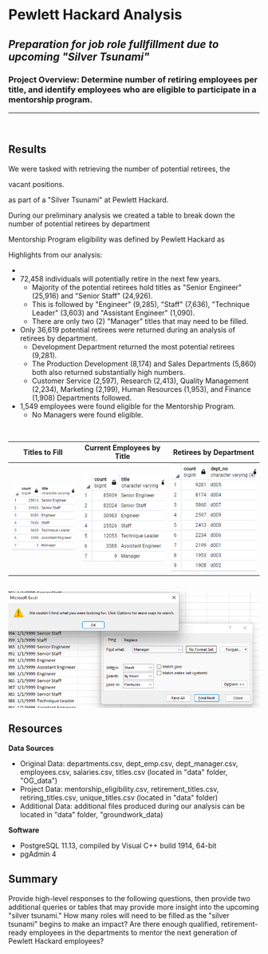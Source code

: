 
# Pewlett Hackard Analysis

## *Preparation for job role fullfillment due to upcoming "Silver Tsunami"*

### Project Overview: Determine number of retiring employees per title, and identify employees who are eligible to participate in a mentorship program.
---
</br>

## Results
We were tasked with retrieving the number of potential retirees, the 

vacant positions.

as part of a "Silver Tsunami" at Pewlett Hackard.

During our preliminary analysis we created a table to break down the number of potential retirees by department

Mentorship Program eligibility was defined by Pewlett Hackard as 

Highlights from our analysis:

- 
- 72,458 individuals will potentially retire in the next few years.
  - Majority of the potential retirees hold titles as "Senior Engineer" (25,916) and "Senior Staff" (24,926).
  - This is followed by "Engineer" (9,285), "Staff" (7,636), "Technique Leader" (3,603) and "Assistant Engineer" (1,090).
  - There are only two (2) "Manager" titles that may need to be filled.
- Only 36,619 potential retirees were returned during an analysis of retirees by department.
  - Development Department returned the most potential retirees (9,281).
  - The Production Development (8,174) and Sales Departments (5,860) both also returned substantially high numbers. 
  - Customer Service (2,597), Research (2,413), Quality Management (2,234), Marketing (2,199), Human Resources (1,953), and Finance (1,908) Departments followed.
- 1,549 employees were found eligible for the Mentorship Program.
  - No Managers were found eligible.
</br>

Titles to Fill     |   Current Employees by Title   |   Retirees by Department 
:-------------------------:|:-------------------------:|:-------------------------:
<img src="https://github.com/ajcurtis916/pewlett-hackard-analysis/blob/main/data/xnum_retiring_titles.png" width="250"/>|<img src="https://github.com/ajcurtis916/pewlett-hackard-analysis/blob/main/data/xcurrent_titles.png" width="300"/>|<img src="https://github.com/ajcurtis916/pewlett-hackard-analysis/blob/main/data/xretirees_by_department.png" width="300"/>
</br>
<img align="center" src="https://github.com/ajcurtis916/pewlett-hackard-analysis/blob/main/data/xno_managers_mentorship_eligibility.png" width="600"/>
</br>
  

## Resources
**Data Sources**
- Original Data: departments.csv, dept_emp.csv, dept_manager.csv, employees.csv, salaries.csv, titles.csv (located in "data" folder, "OG_data")
- Project Data: mentorship_eligibility.csv, retirement_titles.csv, retiring_titles.csv, unique_titles.csv (located in "data" folder)
- Additional Data: additional files produced during our analysis can be located in "data" folder, "groundwork_data)

**Software**
- PostgreSQL 11.13, compiled by Visual C++ build 1914, 64-bit
- pgAdmin 4

## Summary
Provide high-level responses to the following questions, then provide two additional queries or tables that may provide more insight into the upcoming "silver tsunami."
How many roles will need to be filled as the "silver tsunami" begins to make an impact?
Are there enough qualified, retirement-ready employees in the departments to mentor the next generation of Pewlett Hackard employees?
